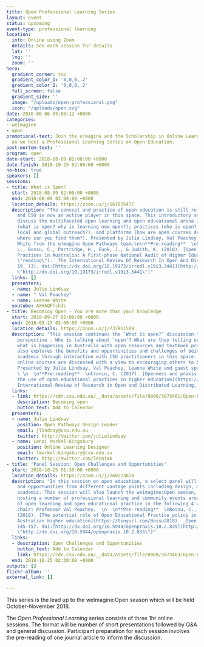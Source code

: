 ```yaml
---
title: Open Professional Learning Series
layout: event
status: upcoming
event-type: professional learning
location:
  info: Online using Zoom
  details: See each session for details
  lat: ''
  lng: ''
  zoom: ''
hero:
  gradient_corner: top
  gradient_color_1: '0,0,0,.2'
  gradient_color_2: '0,0,0,.2'
  full_screen: false
  gradient_side: ''
  image: "/uploads/open-professional.png"
  icon: "/uploads/open.svg"
date: 2018-08-06 05:06:12 +0000
categories:
- weimagine
- open
promotional-text: Join the u!magine and the Scholarship in Online Learning Group (SOLG)
  as we host a Professional Learning Series on Open Education.
post-mortem-text: ''
program: open
date-start: 2018-08-09 02:00:00 +0000
date-finish: 2018-10-25 02:00:00 +0000
no-bios: true
speakers: []
sessions:
- title: What is Open?
  start: 2018-08-09 02:00:00 +0000
  end: 2018-08-09 03:00:00 +0000
  location_details: https://zoom.us/j/567835477
  description: "The concept and practice of open education is still relatively new
    and CSU is now an active player in this space. This introductory session will
    discuss the multifaceted open learning and open educational arena including: processes
    (what is open? why is learning now open?); practices (who is open? what is the
    local and global outreach?); and platforms (how are open courses designed and
    where can you find them?). Presented by Julie Lindsay, Val Peachey and Leanne
    White from the u!magine Open Pathways team.\n\n**Pre-reading**  \nStagg, A., Nguyen,
    L., Bossu, C., Partridge, H., Funk, J., & Judith, K. (2018). [Open Educational
    Practices in Australia: A First-phase National Audit of Higher Education](https://tinyurl.com/stagg2018
    \"reading\"). _The International Review Of Research In Open And Distributed Learning,
    19_ (3). doi:[http://dx.doi.org/10.19173/irrodl.v19i3.3441](http://dx.doi.org/10.19173/irrodl.v19i3.3441
    \"http://dx.doi.org/10.19173/irrodl.v19i3.3441\")"
  links: []
  presenters:
  - name: Julie Lindsay
  - name: " Val Peachey"
  - name: Leanne White
  youtube: AXHAQFfch3c
- title: Becoming Open - You are more than your knowledge
  start: 2018-09-27 02:00:00 +0000
  end: 2018-09-27 03:00:00 +0000
  location_details: https://zoom.us/j/737911569
  description: "This session continues the ‘What is open?’ discussion to take an academic
    perspective - Who is talking about ‘open’? What are they telling us? It shares
    what is happening in Australia with open resources and textbook practices. It
    also explores the benefits and opportunities and challenges of being an ‘open’
    academic through interaction with CSU practitioners in this space. Open Pathways
    online courses are discussed with a view to encouraging others to be involved.
    Presented by Julie Lindsay, Val Peachey, Leanne White and guest speakers TBC.
    \ \n  \n**Pre-reading**  \nCronin, C. (2017). [Openness and praxis: Exploring
    the use of open educational practices in higher education](https://tinyurl.com/cronin2017). _The
    International Review of Research in Open and Distributed Learning, 18_(5). doi:10.19173/irrodl.v18i5.3096"
  links:
  - link: https://cdn.csu.edu.au/__data/assets/file/0006/3073461/Open-PL-Series-Session-2-Becoming-Open.ics
    description: Becoming open
    button_text: Add to Calendar
  presenters:
  - name: Julie Lindsay
    position: Open Pathways Design Leader
    email: jlindsay@csu.edu.au
    twitter: http://twitter.com/julielindsay
  - name: Lenni Morkel-Kingsbury
    position: Online Learning Designer
    email: lmorkel-kingsbury@csu.edu.au
    twitter: http://twitter.com/lennimk
- title: 'Panel Session: Open Challenges and Opportunities'
  start: 2018-10-25 01:30:00 +0000
  location_details: https://zoom.us/j/260223878
  description: "In this session on open education, a select panel will discuss challenges
    and opportunities from different vantage points including design, marketing, and
    academic. This session will also launch the weimagine:Open season, with u!magine
    hosting a number of professional learning and community events around the theme
    of open learning and open educational practice in the following 4 weeks. Panel
    chair: Professor Val Peachey.  \n  \n**Pre-reading**  \nBossu, C., & Stagg, A.
    (2018). [The potential role of Open Educational Practice policy in transforming
    Australian higher education](https://tinyurl.com/Bossu2018). _Open Praxis, 10_(2),
    145-157. doi:[http://dx.doi.org/10.5944/openpraxis.10.2.835](http://dx.doi.org/10.5944/openpraxis.10.2.835
    \"http://dx.doi.org/10.5944/openpraxis.10.2.835\")"
  links:
  - description: Open Challenges and Opportunities
    button_text: Add to Calendar
    link: https://cdn.csu.edu.au/__data/assets/file/0008/3073463/Open-PL-Series-Session-3-Panel-on-Open-Challenges-and-Opportunities.ics
  end: 2018-10-25 02:30:00 +0000
outputs: []
flickr-album: ''
external_link: []

---
```

This series is the lead up to the weImagine:Open season which will be held October-November 2018.

The _Open Professional Learning_ series consists of three 1hr online sessions. The format will be number of short presentations followed by Q&A and general discussion. Participant preparation for each session involves the pre-reading of one journal article to inform the discussion.